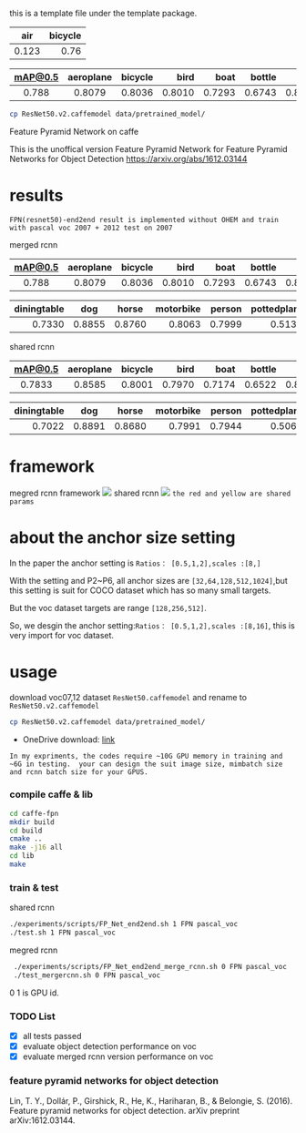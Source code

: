 this is a template file under the template package.

|air|bicycle|
|:--:|---:|
|0.123|0.76|

|mAP@0.5|aeroplane|bicycle|bird|boat|bottle|bus|car|cat|chair|cow|
|:--:|:-------:| -----:| --:| --:|-----:|--:|--:|--:|----:|--:|
|0.788|0.8079| 0.8036| 0.8010| 0.7293|0.6743|0.8680|0.8766|0.8967|0.6122|0.8646|


```bash
cp ResNet50.v2.caffemodel data/pretrained_model/
```


Feature Pyramid Network on caffe

This is the unoffical version  Feature Pyramid Network for Feature Pyramid Networks for Object Detection https://arxiv.org/abs/1612.03144

# results
`FPN(resnet50)-end2end result is implemented without OHEM and train with pascal voc 2007 + 2012 test on 2007`

merged rcnn

|mAP@0.5|aeroplane|bicycle|bird|boat|bottle|bus|car|cat|chair|cow|
|:--:|:-------:| -----:| --:| --:|-----:|--:|--:|--:|----:|--:|
|0.788|0.8079| 0.8036| 0.8010| 0.7293|0.6743|0.8680|0.8766|0.8967|0.6122|0.8646|

|diningtable|dog |horse|motorbike|person |pottedplant|sheep|sofa|train|tv|
|----------:|:--:|:---:| -------:| -----:| -------:|----:|---:|----:|--:|
|0.7330|0.8855|0.8760| 0.8063| 0.7999| 0.5138|0.7905|0.7755|0.8637|0.7736|


shared rcnn

|mAP@0.5|aeroplane|bicycle|bird|boat|bottle|bus|car|cat|chair|cow|
|:--:|:-------:| -----:| --:| --:|-----:|--:|--:|--:|----:|--:|
|0.7833|0.8585| 0.8001| 0.7970| 0.7174|0.6522|0.8668|0.8768|0.8929|0.5842|0.8658|

|diningtable|dog |horse|motorbike|person |pottedplant|sheep|sofa|train|tv|
|----------:|:--:|:---:| -------:| -----:| -------:|----:|---:|----:|--:|
|0.7022|0.8891|0.8680| 0.7991| 0.7944| 0.5065|0.7896|0.7707|0.8697|0.7653|
# framework
megred rcnn framework
![](merge_rcnn_framework.png)
shared rcnn
![](framework.png)
`the red and yellow are shared params`
# about the anchor size setting
In the paper the anchor setting is `Ratios： [0.5,1,2],scales :[8,]`

With the setting and P2~P6, all anchor sizes are  `[32,64,128,512,1024]`,but this setting is suit for COCO dataset which has so many small targets.

But the voc dataset targets are range `[128,256,512]`.

So, we desgin the anchor setting:`Ratios： [0.5,1,2],scales :[8,16]`, this is very import for voc dataset.

# usage
download  voc07,12 dataset `ResNet50.caffemodel` and rename to `ResNet50.v2.caffemodel`

```bash
cp ResNet50.v2.caffemodel data/pretrained_model/
```
- OneDrive download: [link](https://onedrive.live.com/?authkey=%21AAFW2-FVoxeVRck&id=4006CBB8476FF777%2117887&cid=4006CBB8476FF777)

`In my expriments, the codes require ~10G GPU memory in training and ~6G in testing. 
your can design the suit image size, mimbatch size and rcnn batch size for your GPUS.`
### compile  caffe & lib
```bash
cd caffe-fpn
mkdir build
cd build
cmake ..
make -j16 all
cd lib
make 
```
### train & test
shared rcnn
```bash
./experiments/scripts/FP_Net_end2end.sh 1 FPN pascal_voc
./test.sh 1 FPN pascal_voc
```
megred rcnn
```bash
 ./experiments/scripts/FP_Net_end2end_merge_rcnn.sh 0 FPN pascal_voc
 ./test_mergercnn.sh 0 FPN pascal_voc
```
0 1 is GPU id.

### TODO List
 - [x] all tests passed
 - [x] evaluate  object detection  performance on voc
 - [x] evaluate merged rcnn version  performance on voc
 
### feature pyramid networks for object detection

Lin, T. Y., Dollár, P., Girshick, R., He, K., Hariharan, B., & Belongie, S. (2016). Feature pyramid networks for object detection. arXiv preprint arXiv:1612.03144.
